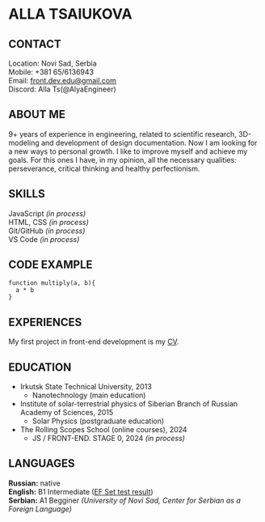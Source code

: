 **ALLA TSAIUKOVA**
==

## **CONTACT**  
Location: Novi Sad, Serbia  
Mobile: +381 65/6136943  
Email: front.dev.edu@gmail.com  
Discord: Alla Ts\(@AlyaEngineer\)

## **ABOUT ME**
9+ years of experience in engineering, related to scientific research, 3D-modeling and development of design documentation. Now I am looking for a new ways to personal growth. I like to improve myself and achieve my goals. For this ones I have, in my opinion, all the necessary qualities: perseverance, critical thinking and healthy perfectionism.

## **SKILLS**  
JavaScript *(in process)*  
HTML, CSS *(in process)*  
Git/GitHub *(in process)*  
VS Code *(in process)*  

## **CODE EXAMPLE**
```
function multiply(a, b){
  a * b
}
```

## **EXPERIENCES**
My first project in front-end development is my [CV](https://AlyaEngineer.github.io/rsschool-cv/cv).

## **EDUCATION**
- Irkutsk State Technical University, 2013
  - Nanotechnology \(main education\)
- Institute of solar-terrestrial physics of Siberian Branch of Russian Academy of Sciences, 2015
  - Solar Physics \(postgraduate education\)
- The Rolling Scopes School (online courses), 2024
  - JS / FRONT-END. STAGE 0, 2024 *(in process)*
 
## **LANGUAGES**  
**Russian:** native  
**English:** B1 Intermediate \([EF Set test result]()\)  
**Serbian:** A1 Begginer *(University of Novi Sad, Center for Serbian as a Foreign Language)*
